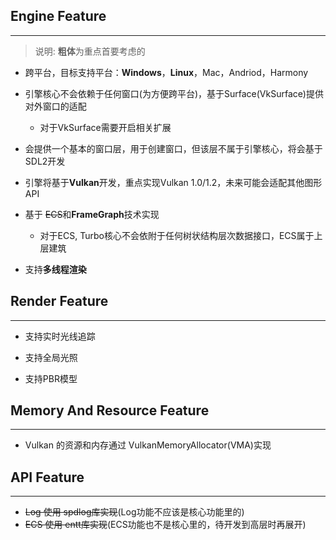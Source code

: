 ## Engine Feature

---

> 说明: **粗体**为重点首要考虑的

- 跨平台，目标支持平台：**Windows**，**Linux**，Mac，Andriod，Harmony

- 引擎核心不会依赖于任何窗口(为方便跨平台)，基于Surface(VkSurface)提供对外窗口的适配
  - 对于VkSurface需要开启相关扩展

- 会提供一个基本的窗口层，用于创建窗口，但该层不属于引擎核心，将会基于SDL2开发

- 引擎将基于**Vulkan**开发，重点实现Vulkan 1.0/1.2，未来可能会适配其他图形API

- 基于 ~~ECS~~和**FrameGraph**技术实现
    - 对于ECS, Turbo核心不会依附于任何树状结构层次数据接口，ECS属于上层建筑

- 支持**多线程渲染**

## Render Feature

---

- 支持实时光线追踪

- 支持全局光照

- 支持PBR模型

## Memory And Resource Feature

---

- Vulkan 的资源和内存通过 VulkanMemoryAllocator(VMA)实现

## API Feature

---

- ~~Log 使用 spdlog库实现~~(Log功能不应该是核心功能里的)
- ~~ECS 使用 entt库实现~~(ECS功能也不是核心里的，待开发到高层时再展开)
